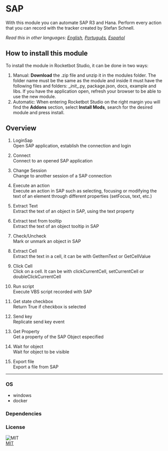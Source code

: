 



# SAP
  
With this module you can automate SAP R3 and Hana. Perform every action that you can record with the tracker created by Stefan Schnell.  

*Read this in other languages: [English](README.md), [Português](README.pr.md), [Español](README.es.md)*

## How to install this module
  
To install the module in Rocketbot Studio, it can be done in two ways:
1. Manual: __Download__ the .zip file and unzip it in the modules folder. The folder name must be the same as the module and inside it must have the following files and folders: \__init__.py, package.json, docs, example and libs. If you have the application open, refresh your browser to be able to use the new module.
2. Automatic: When entering Rocketbot Studio on the right margin you will find the **Addons** section, select **Install Mods**, search for the desired module and press install.  


## Overview


1. LoginSap  
Open SAP application, establish the connection and login

2. Connect  
Connect to an opened SAP application

3. Change Session  
Change to another session of a SAP connection

4. Execute an action  
Execute an action in SAP such as selecting, focusing or modifying the text of an element through different properties (setFocus, text, etc.)

5. Extract Text  
Extract the text of an object in SAP, using the text property

6. Extract text from tooltip  
Extract the text of an object tooltip in SAP

7. Check/Uncheck  
Mark or unmark an object in SAP

8. Extract Cell  
Extract the text in a cell, it can be with GetItemText or GetCellValue

9. Click Cell  
Click on a cell. It can be with clickCurrentCell, setCurrentCell or doubleClickCurrentCell

10. Run script  
Execute VBS script recorded with SAP

11. Get state checkbox  
Return True if checkbox is selected

12. Send key  
Replicate send key event

13. Get Property  
Get a property of the SAP Object especified

14. Wait for object  
Wait for object to be visible

15. Export file  
Export a file from SAP  




----
### OS

- windows
- docker

### Dependencies

### License
  
![MIT](https://camo.githubusercontent.com/107590fac8cbd65071396bb4d04040f76cde5bde/687474703a2f2f696d672e736869656c64732e696f2f3a6c6963656e73652d6d69742d626c75652e7376673f7374796c653d666c61742d737175617265)  
[MIT](http://opensource.org/licenses/mit-license.ph)